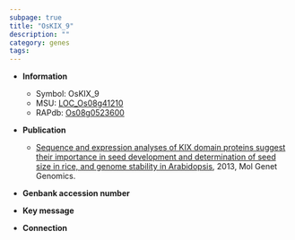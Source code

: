 ```yaml
---
subpage: true
title: "OsKIX_9"
description: ""
category: genes
tags: 
---
```


* **Information**  
    + Symbol: OsKIX_9  
    + MSU: [LOC_Os08g41210](http://rice.plantbiology.msu.edu/cgi-bin/ORF_infopage.cgi?orf=LOC_Os08g41210)  
    + RAPdb: [Os08g0523600](http://rapdb.dna.affrc.go.jp/viewer/gbrowse_details/irgsp1?name=Os08g0523600)  

* **Publication**  
    + [Sequence and expression analyses of KIX domain proteins suggest their importance in seed development and determination of seed size in rice, and genome stability in Arabidopsis](http://www.ncbi.nlm.nih.gov/pubmed?term=Sequence+and+expression+analyses+of+KIX+domain+proteins+suggest+their+importance+in+seed+development+and+determination+of+seed+size+in+rice,+and+genome+stability+in+Arabidopsis%5BTitle%5D), 2013, Mol Genet Genomics.

* **Genbank accession number**  

* **Key message**  

* **Connection**  



